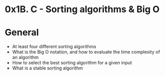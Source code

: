 # 0x1B. C - Sorting algorithms & Big O #

# General #
  - At least four different sorting algorithms
  - What is the Big O notation, and how to evaluate the time complexity of an algorithm
  - How to select the best sorting algorithm for a given input
  - What is a stable sorting algorithm

